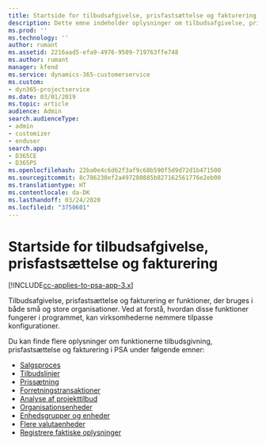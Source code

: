 ```yaml
---
title: Startside for tilbudsafgivelse, prisfastsættelse og fakturering
description: Dette emne indeholder oplysninger om tilbudsafgivelse, prisfastsættelse og fakturering.
ms.prod: ''
ms.technology: ''
author: rumant
ms.assetid: 2216aad5-efa9-4976-9509-719763ffe748
ms.author: rumant
manager: kfend
ms.service: dynamics-365-customerservice
ms.custom:
- dyn365-projectservice
ms.date: 03/01/2019
ms.topic: article
audience: Admin
search.audienceType:
- admin
- customizer
- enduser
search.app:
- D365CE
- D365PS
ms.openlocfilehash: 22ba0e4c6d62f3af9c68b590f5d9d72d1b471500
ms.sourcegitcommit: 8c786230ef2a497280885b827162561776e2eb00
ms.translationtype: HT
ms.contentlocale: da-DK
ms.lasthandoff: 03/24/2020
ms.locfileid: "3750601"
---
```

# <a name="quoting-pricing-and-billing-home-page"></a>Startside for tilbudsafgivelse, prisfastsættelse og fakturering

[!INCLUDE[cc-applies-to-psa-app-3.x](../includes/cc-applies-to-psa-app-3x.md)]

Tilbudsafgivelse, prisfastsættelse og fakturering er funktioner, der bruges i både små og store organisationer. Ved at forstå, hvordan disse funktioner fungerer i programmet, kan virksomhederne nemmere tilpasse konfigurationer.

Du kan finde flere oplysninger om funktionerne tilbudsgivning, prisfastsættelse og fakturering i PSA under følgende emner:

- [Salgsproces](basic-sales-process.md)
- [Tilbudslinjer](basic-quote-lines.md)
- [Prissætning](basic-pricing.md)
- [Forretningstransaktioner](basic-business-transactions.md)
- [Analyse af projekttilbud](basic-analyzing-quotes.md)
- [Organisationsenheder](advanced-organizational.md)
- [Enhedsgrupper og enheder](advanced-units.md)
- [Flere valutaenheder](advanced-currency.md)
- [Registrere faktiske oplysninger](advanced-actuals.md)
